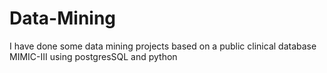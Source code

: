 # Data-Mining
I have done some data mining projects based on a public clinical database MIMIC-III using postgresSQL and python
